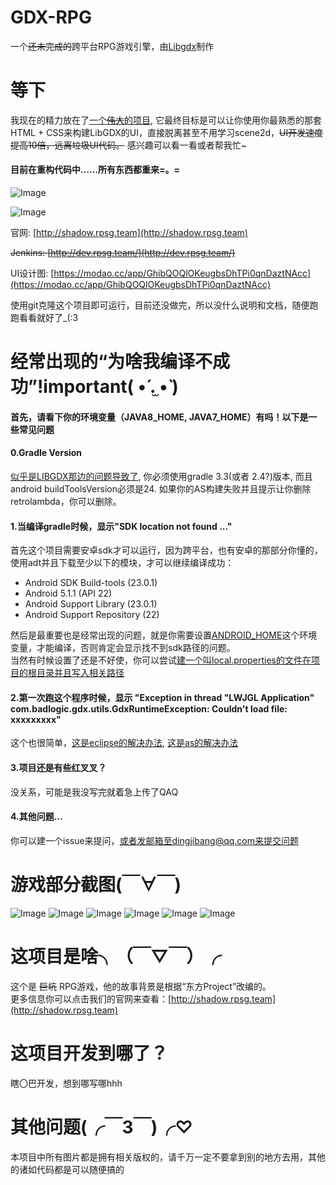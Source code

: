 # GDX-RPG 
一个~~还未完成的~~跨平台RPG游戏引擎，由[Libgdx](https://github.com/libgdx/libgdx)制作

# 等下
我现在的精力放在了[一个~~伟大~~的项目](https://github.com/dingjibang/GDX-HTML), 它最终目标是可以让你使用你最熟悉的那套HTML + CSS来构建LibGDX的UI，直接脱离甚至不用学习scene2d，~~UI开发速度提高10倍，远离垃圾UI代码。~~ 感兴趣可以看一看或者帮我忙~

#### 目前在重构代码中……所有东西都重来=。=

![Image](https://raw.githubusercontent.com/dingjibang/GDX-LAZY-FONT/master/foobar.png)


![Image](https://raw.githubusercontent.com/dingjibang/GDX-RPG/master/extension/readme.jpg)

官网:  [http://shadow.rpsg.team](http://shadow.rpsg.team)

~~Jenkins: [http://dev.rpsg.team/](http://dev.rpsg.team/)~~

UI设计图: [https://modao.cc/app/GhibQOQlOKeugbsDhTPi0qnDaztNAcc](https://modao.cc/app/GhibQOQlOKeugbsDhTPi0qnDaztNAcc)

使用git克隆这个项目即可运行，目前还没做完，所以没什么说明和文档，随便跑跑看看就好了_(:3
                                             
# 经常出现的“为啥我编译不成功”!important( •́ .̫ •̀  )
#### 首先，请看下你的环境变量（JAVA8_HOME, JAVA7_HOME）有吗！以下是一些常见问题

#### 0.Gradle Version
[似乎是LIBGDX那边的问题导致了](https://github.com/libgdx/libgdx/issues/4855), 你必须使用gradle 3.3(或者 2.4?)版本, 而且android buildToolsVersion必须是24. 如果你的AS构建失败并且提示让你删除retrolambda，你可以删除。

#### 1.当编译gradle时候，显示"SDK location not found ..."
首先这个项目需要安卓sdk才可以运行，因为跨平台，也有安卓的那部分你懂的，使用adt并且下载至少以下的模块，才可以继续编译成功：
- Android SDK Build-tools (23.0.1)
- Android 5.1.1 (API 22)
- Android Support Library (23.0.1)
- Android Support Repository (22)
                                             
然后是最重要也是经常出现的问题，就是你需要设置[ANDROID_HOME](https://www.google.com.hk/#newwindow=1&q=how+to+set+ANDROID_HOME)这个环境变量，才能编译，否则肯定会显示找不到sdk路径的问题。<br>
当然有时候设置了还是不好使，你可以尝试[建一个叫local.properties的文件在项目的根目录并且写入相关路径](http://stackoverflow.com/questions/23983221/importing-gradle-project-android-error)


#### 2.第一次跑这个程序时候，显示 "Exception in thread "LWJGL Application" com.badlogic.gdx.utils.GdxRuntimeException: Couldn't load file: xxxxxxxxx"
这个也很简单，[这是eclipse的解决办法](http://stackoverflow.com/questions/22822767/new-libgdx-setup-receive-file-not-found/22833470#22833470), [这是as的解决办法](http://stackoverflow.com/questions/24879812/libgdx-project-exception-in-thread-lwjgl-application-couldnt-load-file-erro)

#### 3.项目还是有些红叉叉？
没关系，可能是我没写完就着急上传了QAQ

#### 4.其他问题...
你可以建一个issue来提问，或者发邮箱至dingjibang@qq.com来提交问题

# 游戏部分截图(￣∀￣)
![Image](https://raw.githubusercontent.com/dingjibang/GDX-RPG/master/android/assets/share/share.png)
![Image](https://raw.githubusercontent.com/dingjibang/GDX-RPG/master/android/assets/share/1.png)
![Image](https://raw.githubusercontent.com/dingjibang/GDX-RPG/master/android/assets/share/2.png)
![Image](https://raw.githubusercontent.com/dingjibang/GDX-RPG/master/android/assets/share/3.png)
![Image](https://raw.githubusercontent.com/dingjibang/GDX-RPG/master/android/assets/share/4.png)
![Image](https://raw.githubusercontent.com/dingjibang/GDX-RPG/master/android/assets/share/5.png)

# 这项目是啥╮（￣▽￣）╭
这个是 ~~巨坑~~ RPG游戏，他的故事背景是根据“东方Project”改编的。<br/>
更多信息你可以点击我们的官网来查看：[http://shadow.rpsg.team](http://shadow.rpsg.team) <br/>

# 这项目开发到哪了？
瞎〇巴开发，想到哪写哪hhh

# 其他问题(╭￣3￣)╭♡ 
本项目中所有图片都是拥有相关版权的，请千万一定不要拿到别的地方去用，其他的诸如代码都是可以随便搞的
